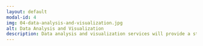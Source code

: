 ```yaml
---
layout: default
modal-id: 4
img: 04-data-analysis-and-visualization.jpg
alt: Data Analysis and Visualization
description: Data analysis and visualization services will provide a study about historical data, which will help to answer the questions about "how can it happen?" and "why does it happen?". The service composed of descriptive analytics, diagnostic analytics, and visual analytics which will help you to better understand the context and learn from it.
---
```


